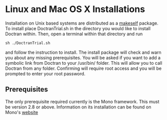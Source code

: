 # Linux and Mac OS X Installations
Installation on Unix based systems are distributed as a [makeself](https://github.com/megastep/makeself) package. To install place DoctranTrial.sh in the directory you would like to install Doctran within. Then, open a terminal within that directory and run 
    
    sh ./DoctranTrial.sh
    
and follow the instruction to install. The install package will check and warn you about any missing prerequisites. You will be asked if you want to add a symbolic link from Doctran to your /usr/bin/ folder. This will allow you to call Doctran from any folder. Confirming will require root access and you will be prompted to enter your root password.

## Prerequisites
The only prerequisite required currently is the Mono framework. This must be version 2.8 or above. Information on its installation can be found on Mono's [website](http://www.mono-project.com/download/)